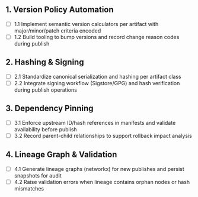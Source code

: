 ## 1. Version Policy Automation
- [ ] 1.1 Implement semantic version calculators per artifact with major/minor/patch criteria encoded
- [ ] 1.2 Build tooling to bump versions and record change reason codes during publish

## 2. Hashing & Signing
- [ ] 2.1 Standardize canonical serialization and hashing per artifact class
- [ ] 2.2 Integrate signing workflow (Sigstore/GPG) and hash verification during publish operations

## 3. Dependency Pinning
- [ ] 3.1 Enforce upstream ID/hash references in manifests and validate availability before publish
- [ ] 3.2 Record parent-child relationships to support rollback impact analysis

## 4. Lineage Graph & Validation
- [ ] 4.1 Generate lineage graphs (networkx) for new publishes and persist snapshots for audit
- [ ] 4.2 Raise validation errors when lineage contains orphan nodes or hash mismatches
